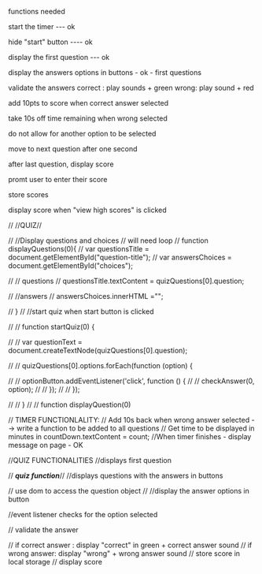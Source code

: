 functions needed

start the timer --- ok

hide "start" button ---- ok

display the first question --- ok

display the answers options in buttons - ok - first questions

validate the answers
correct : play sounds + green
wrong: play sound + red

add 10pts to score when correct answer selected

take 10s off time remaining when wrong selected

do not allow for another option to be selected

move to next question after one second

after last question, display score

promt user to enter their score

store scores

display score when "view high scores" is clicked

// //QUIZ//

// //Display questions and choices // will need loop
// function displayQuestions(0){
// var questionsTitle = document.getElementById("question-title");
// var answersChoices = document.getElementById("choices");

// // questions
// questionsTitle.textContent = quizQuestions[0].question;

// //answers
// answersChoices.innerHTML ="";

// }
// //start quiz when start button is clicked

// // function startQuiz(0) {

// // var questionText = document.createTextNode(quizQuestions[0].question);

// // quizQuestions[0].options.forEach(function (option) {

// // optionButton.addEventListener('click', function () {
// // checkAnswer(0, option);
// // });
// // });

// // }
// // function displayQuestion(0)

// TIMER FUNCTIONLALITY:
// Add 10s back when wrong answer selected --> write a function to be added to all questions
// Get time to be displayed in minutes in countDown.textContent = count;
//When timer finishes - display message on page - OK

//QUIZ FUNCTIONALITIES
//displays first question

// **_quiz function_**//
//displays questions with the answers in buttons

// use dom to access the question object
//
//display the answer options in button

//event listener checks for the option selected

// validate the answer

// if correct answer : display "correct" in green + correct answer sound
// if wrong answer: display "wrong" + wrong answer sound
// store score in local storage
// display score
